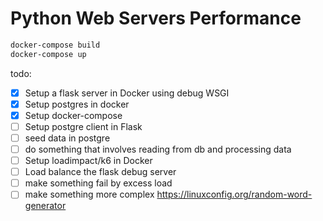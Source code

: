 # Python Web Servers Performance

```bash
docker-compose build
docker-compose up
```

todo:

- [x] Setup a flask server in Docker using debug WSGI
- [x] Setup postgres in docker
- [x] Setup docker-compose
- [ ] Setup postgre client in Flask
- [ ] seed data in postgre
- [ ] do something that involves reading from db and processing data
- [ ] Setup loadimpact/k6 in Docker
- [ ] Load balance the flask debug server
- [ ] make something fail by excess load
- [ ] make something more complex https://linuxconfig.org/random-word-generator